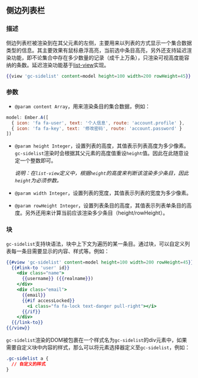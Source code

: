 ## 侧边列表栏

### 描述

侧边列表栏被渲染到在其父元素的左侧，主要用来以列表的方式显示一个集合数据类型的信息。其主要效果有鼠标悬浮高亮，当前选中条目高亮，另外还支持延迟渲染功能，即不论集合中存在多少数量的记录（成千上万条），只渲染可视高度能容纳的条数。延迟渲染功能基于[list-view](http://emberjs.com/list-view)实现。

```handlebars
{{view 'gc-sidelist' content=model height=100 width=200 rowHeight=45}}
```

### 参数

* `@param content Array`，用来渲染条目的集合数据，例如：

```javascript
model: Ember.A([
  { icon: 'fa fa-user', text: '个人信息', route: 'account.profile' },
  { icon: 'fa fa-key', text: '修改密码', route: 'account.password' }
])
```

* `@param height Integer`，设置列表的高度，其值表示列表高度为多少像素。`gc-sidelist`渲染时会根据其父元素的高度值重设`height`值。因此在此随意设定一个整数即可。

    *说明：在`list-view`定义中，根据`height`的高度来判断该渲染多少条目，因此`height`为必须参数。*

* `@param width Integer`，设置列表的宽度，其值表示列表的宽度为多少像素。
* `@param rowHeight Integer`，设置列表条目的高度，其值表示列表单条目的高度。另外还用来计算当前应该渲染多少条目（height/rowHeight）。

### 块

`gc-sidelist`支持块语法，块中上下文为遍历的某一条目。通过块，可以自定义列表每一条目需要显示的内容、样式等。例如：

```handlebars
{{#view 'gc-sidelist' content=model height=100 width=200 rowHeight=45}}
  {{#link-to 'user' id}}
    <div class="name">
      {{username}} ({{realname}})
    </div>
    <div class="email">
      {{email}}
      {{#if accessLocked}}
        <i class="fa fa-lock text-danger pull-right"></i>
      {{/if}}
    </div>
  {{/link-to}}
{{/view}}
```

`gc-sidelist`渲染的DOM被包裹在一个样式名为`gc-sidelist`的div元素中，如果需要自定义块中内容的样式，那么可以将元素选择器定义至`gc-sidelist`，例如：

```css
.gc-sidelist a {
  // 自定义的样式
}
```
